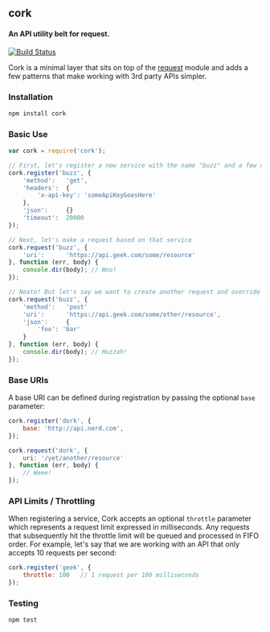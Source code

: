## cork
#### An API utility belt for request.

[![Build Status](https://secure.travis-ci.org/thisandagain/cork.png)](http://travis-ci.org/thisandagain/cork)

Cork is a minimal layer that sits on top of the [request](https://github.com/mikeal/request) module and adds a few patterns that make working with 3rd party APIs simpler.

### Installation
```bash
npm install cork
```

### Basic Use
```javascript
var cork = require('cork');

// First, let's register a new service with the name "buzz" and a few defaults
cork.register('buzz', {
    'method':   'get',
    'headers':  {
        'x-api-key': 'someApiKeyGoesHere'
    },
    'json':     {}
    'timeout':  20000
});

// Next, let's make a request based on that service
cork.request('buzz', {
    'uri':      'https://api.geek.com/some/resource'
}, function (err, body) {
    console.dir(body); // Woo!
});

// Neato! But let's say we want to create another request and override some of the defaults
cork.request('buzz', {
    'method':   'post'
    'uri':      'https://api.geek.com/some/other/resource',
    'json':     {
        'foo': 'bar'
    }
}, function (err, body) {
    console.dir(body); // Huzzah!
});
```

### Base URIs
A base URI can be defined during registration by passing the optional `base` parameter:

```javascript
cork.register('dork', {
    base: 'http://api.nerd.com',
});

cork.request('dork', {
    uri: '/yet/another/resource'
}, function (err, body) {
    // Weee! 
});
```

### API Limits / Throttling
When registering a service, Cork accepts an optional `throttle` parameter which represents a request limit expressed in milliseconds. Any requests that subsequently hit the throttle limit will be queued and processed in FIFO order. For example, let's say that we are working with an API that only accepts 10 requests per second:

```javascript
cork.register('geek', {
    throttle: 100   // 1 request per 100 milliseconds
});
```

### Testing
```bash
npm test
```